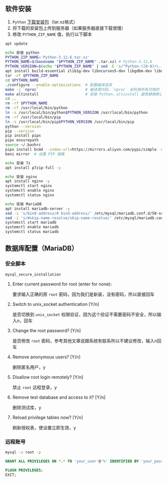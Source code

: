 ## 软件安装

1. `Python` [下载安装包](https://www.python.org/downloads/source/)（tar.xz格式）
2. 将下载的安装包上传到服务器（如果服务器直接下载很慢）
3. 修改 `PYTHON_ZIP_NAME` 值，执行以下脚本

``` sh
apt update

echo 安装 python
PYTHON_ZIP_NAME='Python-3.12.6.tar.xz'
PYTHON_NAME=$(basename "$PYTHON_ZIP_NAME" .tar.xz) # Python-3.12.6
PYTHON_VERSION=$(echo "$PYTHON_ZIP_NAME" | sed -E 's/^Python-([0-9]+\.[0-9]+)\..*/\1/') # 3.12
apt install build-essential zlib1g-dev libncurses5-dev libgdbm-dev libnss3-dev libssl-dev libsqlite3-dev libreadline-dev libffi-dev libbz2-dev -y
tar -xf $PYTHON_ZIP_NAME
cd $PYTHON_NAME
./configure --enable-optimizations  # 配置编译选项
make -j `nproc`                     # 编译源代码，`nproc` 会利用所有可用的 CPU 核心加快编译速度
make altinstall                     # 安装 Python，altinstall 避免替换默认的 python 命令
cd ..
rm -rf $PYTHON_NAME
rm -rf /usr/local/bin/python
ln -s /usr/local/bin/python$PYTHON_VERSION /usr/local/bin/python
rm -rf /usr/local/bin/pip
ln -s /usr/local/bin/pip$PYTHON_VERSION /usr/local/bin/pip
python --version
pip --version
pip install pipx
pipx ensurepath
source ~/.bashrc
pipx install bcmd --index-url=https://mirrors.aliyun.com/pypi/simple  # 指定镜像地址安装会比较快
beni mirror  # 设置 PIP 镜像

echo 安装 7z
apt install p7zip-full -y

echo 安装 nginx
apt install nginx -y
systemctl start nginx
systemctl enable nginx
systemctl status nginx

echo 安装 MariaDB
apt install mariadb-server -y
sed -i 's/bind-address/# bind-address/' /etc/mysql/mariadb.conf.d/50-server.cnf           # 允许远程登陆
sed -i 's/#skip-name-resolve/skip-name-resolve/' /etc/mysql/mariadb.conf.d/50-server.cnf  # 尝试解决远程连接会断开的问题
systemctl start mariadb
systemctl enable mariadb
systemctl status mariadb
```

## 数据库配置（MariaDB）

### 安全脚本

``` sh
mysql_secure_installation
```

1. Enter current password for root (enter for none):
    
    要求输入正确的原 `root` 密码，因为我们是新装，没有密码，所以直接回车

2. Switch to unix_socket authentication [Y/n]

    是否切换到 `unix_socket` 权限验证，因为这个验证不需要密码不安全，所以输入n，回车

3. Change the root password? [Y/n]

    是否修改 `root` 密码，参考其他文章说跟系统有联系所以不建议修改，输入n回车

4. Remove anonymous users? [Y/n]

    删除匿名用户，y

5. Disallow root login remotely? [Y/n]

    禁止 `root` 远程登录，y

6. Remove test database and access to it? [Y/n]

    删除测试库，y

7. Reload privilege tables now? [Y/n]

    刷新授权表，使设置立即生效，y


### 远程账号

``` sh title="1. 登录数据库"
mysql -u root -p
``` 

``` sql title="2. 修改 your_user 和 your_password 为你自己的用户名和密码"
GRANT ALL PRIVILEGES ON *.* TO 'your_user'@'%' IDENTIFIED BY 'your_password' WITH GRANT OPTION;
``` 

``` sql title="3. 刷新权限"
FLUSH PRIVILEGES;
EXIT;
```